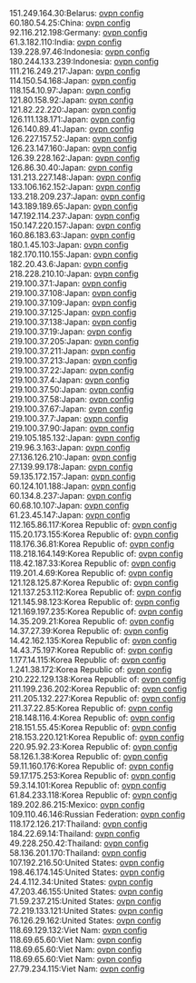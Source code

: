 151.249.164.30:Belarus: [ovpn config](vpn/151_249_164_30.ovpn)  
60.180.54.25:China: [ovpn config](vpn/60_180_54_25.ovpn)  
92.116.212.198:Germany: [ovpn config](vpn/92_116_212_198.ovpn)  
61.3.182.110:India: [ovpn config](vpn/61_3_182_110.ovpn)  
139.228.97.46:Indonesia: [ovpn config](vpn/139_228_97_46.ovpn)  
180.244.133.239:Indonesia: [ovpn config](vpn/180_244_133_239.ovpn)  
111.216.249.217:Japan: [ovpn config](vpn/111_216_249_217.ovpn)  
114.150.54.168:Japan: [ovpn config](vpn/114_150_54_168.ovpn)  
118.154.10.97:Japan: [ovpn config](vpn/118_154_10_97.ovpn)  
121.80.158.92:Japan: [ovpn config](vpn/121_80_158_92.ovpn)  
121.82.22.220:Japan: [ovpn config](vpn/121_82_22_220.ovpn)  
126.111.138.171:Japan: [ovpn config](vpn/126_111_138_171.ovpn)  
126.140.89.41:Japan: [ovpn config](vpn/126_140_89_41.ovpn)  
126.227.157.52:Japan: [ovpn config](vpn/126_227_157_52.ovpn)  
126.23.147.160:Japan: [ovpn config](vpn/126_23_147_160.ovpn)  
126.39.228.162:Japan: [ovpn config](vpn/126_39_228_162.ovpn)  
126.86.30.40:Japan: [ovpn config](vpn/126_86_30_40.ovpn)  
131.213.227.148:Japan: [ovpn config](vpn/131_213_227_148.ovpn)  
133.106.162.152:Japan: [ovpn config](vpn/133_106_162_152.ovpn)  
133.218.209.237:Japan: [ovpn config](vpn/133_218_209_237.ovpn)  
143.189.189.65:Japan: [ovpn config](vpn/143_189_189_65.ovpn)  
147.192.114.237:Japan: [ovpn config](vpn/147_192_114_237.ovpn)  
150.147.220.157:Japan: [ovpn config](vpn/150_147_220_157.ovpn)  
160.86.183.63:Japan: [ovpn config](vpn/160_86_183_63.ovpn)  
180.1.45.103:Japan: [ovpn config](vpn/180_1_45_103.ovpn)  
182.170.110.155:Japan: [ovpn config](vpn/182_170_110_155.ovpn)  
182.20.43.6:Japan: [ovpn config](vpn/182_20_43_6.ovpn)  
218.228.210.10:Japan: [ovpn config](vpn/218_228_210_10.ovpn)  
219.100.37.1:Japan: [ovpn config](vpn/219_100_37_1.ovpn)  
219.100.37.108:Japan: [ovpn config](vpn/219_100_37_108.ovpn)  
219.100.37.109:Japan: [ovpn config](vpn/219_100_37_109.ovpn)  
219.100.37.125:Japan: [ovpn config](vpn/219_100_37_125.ovpn)  
219.100.37.138:Japan: [ovpn config](vpn/219_100_37_138.ovpn)  
219.100.37.19:Japan: [ovpn config](vpn/219_100_37_19.ovpn)  
219.100.37.205:Japan: [ovpn config](vpn/219_100_37_205.ovpn)  
219.100.37.211:Japan: [ovpn config](vpn/219_100_37_211.ovpn)  
219.100.37.213:Japan: [ovpn config](vpn/219_100_37_213.ovpn)  
219.100.37.22:Japan: [ovpn config](vpn/219_100_37_22.ovpn)  
219.100.37.4:Japan: [ovpn config](vpn/219_100_37_4.ovpn)  
219.100.37.50:Japan: [ovpn config](vpn/219_100_37_50.ovpn)  
219.100.37.58:Japan: [ovpn config](vpn/219_100_37_58.ovpn)  
219.100.37.67:Japan: [ovpn config](vpn/219_100_37_67.ovpn)  
219.100.37.7:Japan: [ovpn config](vpn/219_100_37_7.ovpn)  
219.100.37.90:Japan: [ovpn config](vpn/219_100_37_90.ovpn)  
219.105.185.132:Japan: [ovpn config](vpn/219_105_185_132.ovpn)  
219.96.3.163:Japan: [ovpn config](vpn/219_96_3_163.ovpn)  
27.136.126.210:Japan: [ovpn config](vpn/27_136_126_210.ovpn)  
27.139.99.178:Japan: [ovpn config](vpn/27_139_99_178.ovpn)  
59.135.172.157:Japan: [ovpn config](vpn/59_135_172_157.ovpn)  
60.124.101.188:Japan: [ovpn config](vpn/60_124_101_188.ovpn)  
60.134.8.237:Japan: [ovpn config](vpn/60_134_8_237.ovpn)  
60.68.10.107:Japan: [ovpn config](vpn/60_68_10_107.ovpn)  
61.23.45.147:Japan: [ovpn config](vpn/61_23_45_147.ovpn)  
112.165.86.117:Korea Republic of: [ovpn config](vpn/112_165_86_117.ovpn)  
115.20.173.155:Korea Republic of: [ovpn config](vpn/115_20_173_155.ovpn)  
118.176.36.81:Korea Republic of: [ovpn config](vpn/118_176_36_81.ovpn)  
118.218.164.149:Korea Republic of: [ovpn config](vpn/118_218_164_149.ovpn)  
118.42.187.33:Korea Republic of: [ovpn config](vpn/118_42_187_33.ovpn)  
119.201.4.69:Korea Republic of: [ovpn config](vpn/119_201_4_69.ovpn)  
121.128.125.87:Korea Republic of: [ovpn config](vpn/121_128_125_87.ovpn)  
121.137.253.112:Korea Republic of: [ovpn config](vpn/121_137_253_112.ovpn)  
121.145.98.123:Korea Republic of: [ovpn config](vpn/121_145_98_123.ovpn)  
121.169.197.235:Korea Republic of: [ovpn config](vpn/121_169_197_235.ovpn)  
14.35.209.21:Korea Republic of: [ovpn config](vpn/14_35_209_21.ovpn)  
14.37.27.39:Korea Republic of: [ovpn config](vpn/14_37_27_39.ovpn)  
14.42.162.135:Korea Republic of: [ovpn config](vpn/14_42_162_135.ovpn)  
14.43.75.197:Korea Republic of: [ovpn config](vpn/14_43_75_197.ovpn)  
1.177.14.115:Korea Republic of: [ovpn config](vpn/1_177_14_115.ovpn)  
1.241.38.172:Korea Republic of: [ovpn config](vpn/1_241_38_172.ovpn)  
210.222.129.138:Korea Republic of: [ovpn config](vpn/210_222_129_138.ovpn)  
211.199.236.202:Korea Republic of: [ovpn config](vpn/211_199_236_202.ovpn)  
211.205.132.227:Korea Republic of: [ovpn config](vpn/211_205_132_227.ovpn)  
211.37.22.85:Korea Republic of: [ovpn config](vpn/211_37_22_85.ovpn)  
218.148.116.4:Korea Republic of: [ovpn config](vpn/218_148_116_4.ovpn)  
218.151.55.45:Korea Republic of: [ovpn config](vpn/218_151_55_45.ovpn)  
218.153.220.121:Korea Republic of: [ovpn config](vpn/218_153_220_121.ovpn)  
220.95.92.23:Korea Republic of: [ovpn config](vpn/220_95_92_23.ovpn)  
58.126.1.38:Korea Republic of: [ovpn config](vpn/58_126_1_38.ovpn)  
59.11.160.176:Korea Republic of: [ovpn config](vpn/59_11_160_176.ovpn)  
59.17.175.253:Korea Republic of: [ovpn config](vpn/59_17_175_253.ovpn)  
59.3.14.101:Korea Republic of: [ovpn config](vpn/59_3_14_101.ovpn)  
61.84.233.118:Korea Republic of: [ovpn config](vpn/61_84_233_118.ovpn)  
189.202.86.215:Mexico: [ovpn config](vpn/189_202_86_215.ovpn)  
109.110.46.146:Russian Federation: [ovpn config](vpn/109_110_46_146.ovpn)  
118.172.126.217:Thailand: [ovpn config](vpn/118_172_126_217.ovpn)  
184.22.69.14:Thailand: [ovpn config](vpn/184_22_69_14.ovpn)  
49.228.250.42:Thailand: [ovpn config](vpn/49_228_250_42.ovpn)  
58.136.201.170:Thailand: [ovpn config](vpn/58_136_201_170.ovpn)  
107.192.216.50:United States: [ovpn config](vpn/107_192_216_50.ovpn)  
198.46.174.145:United States: [ovpn config](vpn/198_46_174_145.ovpn)  
24.4.112.34:United States: [ovpn config](vpn/24_4_112_34.ovpn)  
47.203.46.155:United States: [ovpn config](vpn/47_203_46_155.ovpn)  
71.59.237.215:United States: [ovpn config](vpn/71_59_237_215.ovpn)  
72.219.133.121:United States: [ovpn config](vpn/72_219_133_121.ovpn)  
76.126.29.162:United States: [ovpn config](vpn/76_126_29_162.ovpn)  
118.69.129.132:Viet Nam: [ovpn config](vpn/118_69_129_132.ovpn)  
118.69.65.60:Viet Nam: [ovpn config](vpn/118_69_65_60.ovpn)  
118.69.65.60:Viet Nam: [ovpn config](vpn/118_69_65_60.ovpn)  
118.69.65.60:Viet Nam: [ovpn config](vpn/118_69_65_60.ovpn)  
27.79.234.115:Viet Nam: [ovpn config](vpn/27_79_234_115.ovpn)  
